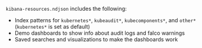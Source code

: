 `kibana-resources.ndjson` includes the following:

- Index patterns for `kubernetes*`, `kubeaudit*`, `kubecomponents*`, and `other*` (`kubernetes*` is set as default)
- Demo dashboards to show info about audit logs and falco warnings
- Saved searches and visualizations to make the dashboards work
